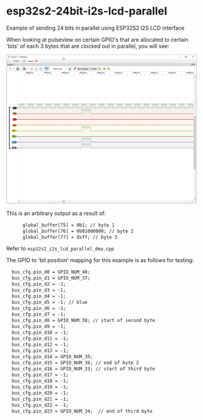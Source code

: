 # esp32s2-24bit-i2s-lcd-parallel
 Example of sending 24 bits in parallel using ESP32S2 I2S LCD interface
 
 When looking at pulseview on certain GPIO's that are allocated to certain 'bits' of each 3 bytes that are clocked out in parallel, you will see:
 
 ![Output](pulseview_SiRi5owMda.png)

This is an arbitrary output as a result of:
```
      global_buffer[75] = 0b1; // byte 1
      global_buffer[76] = 0b01000000; // byte 2
      global_buffer[77] = 0xff; // byte 3
```

Refer to `esp32s2_i2s_lcd_parallel_dma.cpp`

The GPIO to 'bit position' mapping for this example is as follows for testing:
```
  bus_cfg.pin_d0 = GPIO_NUM_40;
  bus_cfg.pin_d1 = GPIO_NUM_37;
  bus_cfg.pin_d2 = -1;
  bus_cfg.pin_d3 = -1;
  bus_cfg.pin_d4 = -1;
  bus_cfg.pin_d5 = -1; // blue
  bus_cfg.pin_d6 = -1;
  bus_cfg.pin_d7 = -1;
  bus_cfg.pin_d8 = GPIO_NUM_38; // start of second byte
  bus_cfg.pin_d9 = -1;
  bus_cfg.pin_d10 = -1;
  bus_cfg.pin_d11 = -1;
  bus_cfg.pin_d12 = -1;
  bus_cfg.pin_d13 = -1;
  bus_cfg.pin_d14 = GPIO_NUM_35;  
  bus_cfg.pin_d15 = GPIO_NUM_36; // end of byte 2
  bus_cfg.pin_d16 = GPIO_NUM_33; // start of third byte
  bus_cfg.pin_d17 = -1;
  bus_cfg.pin_d18 = -1;
  bus_cfg.pin_d19 = -1;
  bus_cfg.pin_d20 = -1;      
  bus_cfg.pin_d21 = -1;        
  bus_cfg.pin_d22 = -1;          
  bus_cfg.pin_d23 = GPIO_NUM_34;  // end of third byte
```
